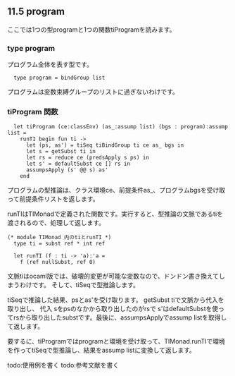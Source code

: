 ## 11.5 program

ここでは1つの型programと1つの関数tiProgramを読みます。

### type program

プログラム全体を表す型です。

	  type program = bindGroup list

プログラムは変数束縛グループのリストに過ぎないわけです。

### tiProgram 関数

	  let tiProgram (ce:classEnv) (as_:assump list) (bgs : program):assump list =
	    runTI begin fun ti ->
	      let (ps, as') = tiSeq tiBindGroup ti ce as_ bgs in
	      let s = getSubst ti in
	      let rs = reduce ce (predsApply s ps) in
	      let s' = defaultSubst ce [] rs in
	      assumpsApply (s' @@ s) as'
	    end

プログラムの型推論は、クラス環境ce、前提条件as_、プログラムbgsを受け取って前提条件リストを返します。

runTIはTIMonadで定義された関数です。実行すると、型推論の文脈であるtiを渡されるので、処理して返します。

	(* module TIMonad 内のtiとrunTI *)
	  type ti = subst ref * int ref

	  let runTI (f : ti -> 'a):'a =
	    f (ref nullSubst, ref 0)

文脈tiはocaml版では、破壊的変更が可能な変数なので、ドンドン書き換えてしまうわけです。
そして、tiSeqで型推論します。

tiSeqで推論した結果、psとas'を受け取ります。
getSubst tiで文脈から代入を取り出し、 代入 sをpsのなかから取り出したのがrsで
s'はdefaultSubstを使ってrsから取り出したsubstです。最後に、assumpsApplyでassump listを取得して返します。

要するに、tiProgramではprogramと環境を受け取って、TIMonad.runTIで環境を作ってtiSeqで型推論し、結果をassump listに変換して返します。

todo:使用例を書く
todo:参考文献を書く